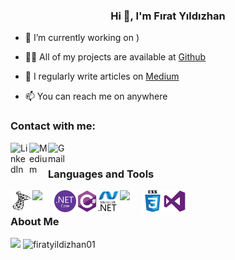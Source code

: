 <h3 align="center">Hi 👋, I'm Fırat Yıldızhan</h3>

- 🔭 I’m currently working on )

- 👨‍💻 All of my projects are available at [Github](https://firatyildizhan01)

- 📝 I regularly write articles on [Medium](https://firatyildizhan.medium.com/)

- 📫 You can reach me on anywhere

### Contact with me:
[<img align="left" alt="LinkedIn" width="30px" src="https://www.vectorlogo.zone/logos/linkedin/linkedin-icon.svg" />](https://www.linkedin.com/in/f%C4%B1rat-y%C4%B1ld%C4%B1zhan/)
[<img align="left" alt="Medium" width="30px" src="https://www.vectorlogo.zone/logos/medium/medium-icon.svg">](https://firatyildizhan.medium.com/)
[<img align="left" alt="Gmail" width="30px" src="https://www.vectorlogo.zone/logos/gmail/gmail-icon.svg">](mailto:hanyildizfirat@hotmail.com)

<br/>

### Languages and Tools 
<p align="left">
    <img align="left" width="35px" src="https://github.com/devicons/devicon/blob/master/icons/microsoftsqlserver/microsoftsqlserver-plain.svg" />
    <img align="left" width="35px" src="https://www.vectorlogo.zone/logos/getbootstrap/getbootstrap-icon.svg" />
    <img align="left" width="35px" src="https://github.com/devicons/devicon/blob/master/icons/dotnetcore/dotnetcore-original.svg" />
    <img align="left" width="35px" src="https://github.com/devicons/devicon/blob/master/icons/csharp/csharp-original.svg" />
    <img align="left" width="35px" src="https://github.com/devicons/devicon/blob/master/icons/dot-net/dot-net-original-wordmark.svg" />
    <img align="left" width="35px" src="https://www.vectorlogo.zone/logos/w3_html5/w3_html5-icon.svg" />  
    <img align="left" width="35px" src="https://github.com/devicons/devicon/blob/master/icons/css3/css3-original-wordmark.svg" />
     <img align="left" width="35px" src="https://github.com/devicons/devicon/blob/master/icons/visualstudio/visualstudio-plain.svg" />
</p>

<br/>

 ### About Me
<img  src="https://github-readme-stats.vercel.app/api?username=firatyildizhan01&show_icons=true&theme=onedark&layout=compact"> <img  height="200px" src="https://github-readme-stats.vercel.app/api/top-langs/?username=firatyildizhan01&layout=compact&theme=onedark" alt="firatyildizhan01" /> 
